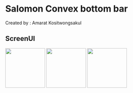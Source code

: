 # Salomon Convex bottom bar
Created by : Amarat Kositwongsakul

## ScreenUI
<img src="https://github.com/limouzeen/flutter_widget_km_project/assets/133729978/03b64142-d585-4abc-95d7-90b0f3797d47" width="125">
<img src="https://github.com/limouzeen/flutter_widget_km_project/assets/133729978/a1d48530-1b2a-4cc2-b7e3-5ed8faf92e6d" width="125">
<img src="https://github.com/limouzeen/flutter_widget_km_project/assets/133729978/4cec085f-22da-4687-ad10-1beb153b9f54" width="125">




